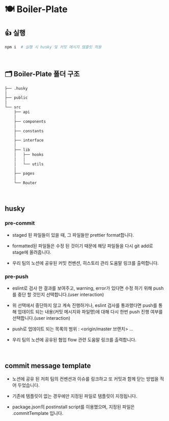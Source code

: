 # 🍽️ Boiler-Plate

## 👍 실행
```bash
npm i  # 실행 시 husky 및 커밋 메시지 템플릿 적용
```

<br />

## 🗂️ Boiler-Plate 폴더 구조
```bash
├── .husky
│
├── public
│
└── src
    ├── api
    │
    ├── components
    │
    ├── constants
    │
    ├── interface
    │
    ├── lib
    │   ├── hooks
    │   │
    │   └── utils
    │
    ├── pages
    │
    └── Router
```

<br />

## husky
### pre-commit

- staged 된 파일들이 있을 때, 그 파일들만 prettier format합니다. 

- formatted된 파일들은 수정 된 것이기 때문에 해당 파일들을 다시 git add로 stage에
올려줍니다.

- 우리 팀의 노션에 공유된 커밋 컨벤션, 히스토리 관리 도움말 링크를 출력합니다.

### pre-push

- eslint로 검사 한 결과를 보여주고, warning, error가 있다면 수정 하기 위해
push를 중단 할 것인지 선택합니다.(user interaction)

- 위 선택에서 중단하지 않고 계속 진행하거나, eslint 검사를 통과했다면 push를 통해 업데이트 되는 내용(커밋 메시지와 파일명)에 대해 다시 한번 push 진행 여부를 선택합니다.(user interaction)

- push로 업데이트 되는 목록의 범위 : <origin/master 브랜치> ... <HEAD>

- 우리 팀의 노션에 공유된 협업 flow 관련 도움말 링크를 출력합니다.

<br />

## commit message template
- 노션에 공유 된 저희 팀의 컨벤션과 이슈를 링크하고 또 커밋과 함께 닫는
  방법을 적어 두었습니다. 

- 기존에 템플릿이 없는 경우에만 지정된 파일로 템플릿이 지정됩니다.
  
- package.json의 postinstall script를 이용했으며, 지정된 파일은
  .commitTemplate 입니다.